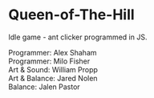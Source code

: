 # Queen-of-The-Hill
Idle game - ant clicker programmed in JS.     

Programmer: Alex Shaham   
Programmer: Milo Fisher   
Art & Sound: William Propp    
Art & Balance: Jared Nolen    
Balance: Jalen Pastor
